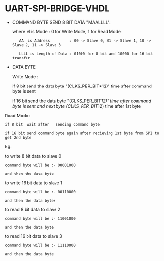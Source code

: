 # UART-SPI-BRIDGE-VHDL

- COMMAND BYTE
  SEND 8 BIT DATA  "MAALLLL":
   
   where M is Mode              : 0 for Write Mode, 1 for Read Mode
   
         AA  is Address         : 00 -> Slave 0, 01 -> Slave 1, 10 -> Slave 2, 11 -> Slave 3
         
         LLLL is Length of Data : 01000 for 8 bit and 10000 for 16 bit transfer
         

- DATA BYTE
  
  Write Mode :
    
    if 8 bit send the data byte  "(CLKS_PER_BIT*12)" time after command byte is sent
    
    if 16 bit send the data byte  "(CLKS_PER_BIT*12)" time after command byte is sent and next byte (CLKS_PER_BIT*12) time after 1st byte
 
 Read Mode   :
    
    if 8 bit  wait after   sending command byte
    
    if 16 bit send command byte again after recieving 1st byte from SPI to get 2nd byte
    
    
Eg:
  
  to write 8 bit data to slave 0
    
    command byte will be :- 00001000
    
    and then the data byte
    
 
  to write 16 bit data to slave 1
    
    command byte will be :- 00110000
    
    and then the data bytes 
    
 
  to read 8 bit data to slave 2
    
    command byte will be :- 11001000
    
    and then the data byte   
    
 
 
  to read 16 bit data to slave 3
    
    command byte will be :- 11110000
    
    and then the data byte
    
    
   
